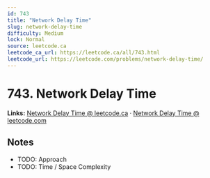 ```yaml
--- 
id: 743
title: "Network Delay Time"
slug: network-delay-time
difficulty: Medium
lock: Normal
source: leetcode.ca
leetcode_ca_url: https://leetcode.ca/all/743.html
leetcode_url: https://leetcode.com/problems/network-delay-time/
---
```


# 743. Network Delay Time

**Links:** [Network Delay Time @ leetcode.ca](https://leetcode.ca/all/743.html) · [Network Delay Time @ leetcode.com](https://leetcode.com/problems/network-delay-time/)

## Notes
- TODO: Approach
- TODO: Time / Space Complexity
